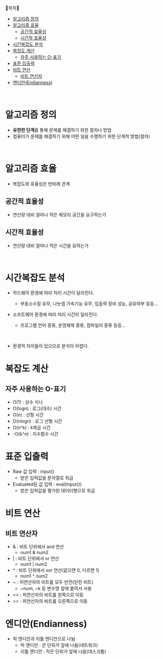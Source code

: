 🔔목차🔔
- [알고리즘 정의](#알고리즘-정의)
- [알고리즘 효율](#알고리즘-효율)
  - [공간적 효율성](#공간적-효율성)
  - [시간적 효율성](#시간적-효율성)
- [시간복잡도 분석](#시간복잡도-분석)
- [복잡도 계산](#복잡도-계산)
  - [자주 사용하는 O-표기](#자주-사용하는-o-표기)
- [표준 입출력](#표준-입출력)
- [비트 연산](#비트-연산)
  - [비트 연산자](#비트-연산자)
- [엔디안(Endianness)](#엔디안endianness)

<br>

# 알고리즘 정의

- **유한한 단계**를 통해 문제를 해결하기 위한 절차나 방법
- 컴퓨터가 문제를 해결하기 위해 어떤 일을 수행하기 위한 단계적 방법(절차)

<br>

# 알고리즘 효율

- 복잡도와 효율성은 반비례 관계

## 공간적 효율성

- 연산량 대비 얼마나 적은 메모리 공간을 요구하는가

## 시간적 효율성

- 연산량 대비 얼마나 적은 시간을 요하는가

<br>

# 시간복잡도 분석

- 하드웨어 환경에 따라 처리 시간이 달라진다.
  - 부동소수점 유무, 나눗셈 가속기능 유무, 입출력 장비 성능, 공유여부 등등...
  

- 소프트웨어 환경에 따라 처리 시간이 달라진다.
  - 프로그램 언어 종류, 운영체제 종류, 컴파일러 종류 등등...

<br>

- 환경적 차이들이 있으므로 분석이 어렵다.

# 복잡도 계산

## 자주 사용하는 O-표기

- O(1) : 상수 식나
- O(logn) : 로그(대수) 시간
- O(n) : 선형 시간
- O(nlogn) : 로그 선형 시간
- O(n^k) : k제곱 시간
- -O(k^n) : 지수함수 시간

# 표준 입출력

- Raw 값 입력 : input()
  - 받은 입력값을 문자열로 취급
- Evaluated된 값 입력 : eval(input())
  - 받은 입력값을 평가된 데이터형으로 취급

# 비트 연산

## 비트 연산자

- & : 비트 단위에서 and 연산
  - num1 & num2
- | : 비트 단위에서 or 연산
  - num1 | num2
- ^ : 비트 단위에서 xor 연산(같으면 0, 다르면 1)
  - num1 ^ num2
- ~ : 피연산자의 비트를 모두 반전(닫힌 비트)
  - ~num, ~k 등 변수명 앞에 붙여서 사용
- << : 피연산자의 비트를 왼쪽으로 이동
- \>> : 피연산자의 비트를 오른쪽으로 이동

# 엔디안(Endianness)

- 빅 엔디안과 리틀 엔디안으로 나뉨
  - 빅 엔디안 : 큰 단위가 앞에 나옴(네트워크)
  - 리틀 엔디안 : 작은 단위가 앞에 나옴(데스크톱)